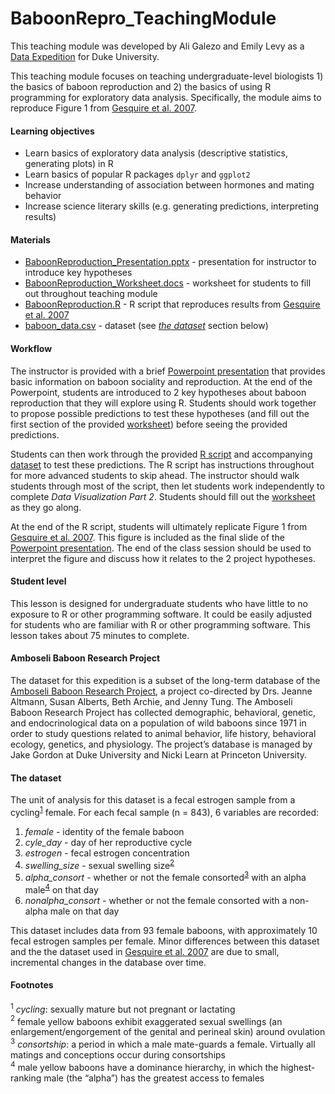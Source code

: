 # BaboonRepro_TeachingModule

This teaching module was developed by Ali Galezo and Emily Levy as a [Data Expedition](https://bigdata.duke.edu/data-expeditions) for Duke University.

This teaching module focuses on teaching undergraduate-level biologists 1) the basics of baboon reproduction and 2) the basics of using R programming for exploratory data analysis. Specifically, the module aims to reproduce Figure 1 from [Gesquire et al. 2007](https://doi.org/10.1016/j.yhbeh.2006.08.010). 

#### Learning objectives
- Learn basics of exploratory data analysis (descriptive statistics, generating plots) in R
- Learn basics of popular R packages `dplyr` and `ggplot2`
- Increase understanding of association between hormones and mating behavior
- Increase science literary skills (e.g. generating predictions, interpreting results)

#### Materials
- [BaboonReproduction_Presentation.pptx](BaboonReproduction_Presentation.pptx) - presentation for instructor to introduce key hypotheses
- [BaboonReproduction_Worksheet.docs](BaboonReproduction_Worksheet.docs) - worksheet for students to fill out throughout teaching module
- [BaboonReproduction.R](BaboonReproduction.R) - R script that reproduces results from [Gesquire et al. 2007](https://doi.org/10.1016/j.yhbeh.2006.08.010)
- [baboon_data.csv](baboon_data.csv) - dataset (see [*the dataset*](#the_dataset) section below)

#### Workflow
The instructor is provided with a brief [Powerpoint presentation](BaboonReproduction_Presentation.pptx) that provides basic information on baboon sociality and reproduction. At the end of the Powerpoint, students are introduced to 2 key hypotheses about baboon reproduction that they will explore using R. Students should work together to propose possible predictions to test these hypotheses (and fill out the first section of the provided [worksheet](BaboonReproduction_Worksheet.docs)) before seeing the provided predictions.

Students can then work through the provided [R script](BaboonReproduction.R) and accompanying [dataset](baboon_data.csv) to test these predictions. The R script has instructions throughout for more advanced students to skip ahead. The instructor should walk students through most of the script, then let students work independently to complete *Data Visualization Part 2*. Students should fill out the [worksheet](BaboonReproduction_Worksheet.docs) as they go along.

At the end of the R script, students will ultimately replicate Figure 1 from [Gesquire et al. 2007](https://doi.org/10.1016/j.yhbeh.2006.08.010). This figure is included as the final slide of the [Powerpoint presentation](BaboonReproduction_Presentation.pptx). The end of the class session should be used to interpret the figure and discuss how it relates to the 2 project hypotheses.

#### Student level
This lesson is designed for undergraduate students who have little to no exposure to R or other programming software. It could be easily adjusted for students who are familiar with R or other programming software. This lesson takes about 75 minutes to complete.

#### Amboseli Baboon Research Project
The dataset for this expedition is a subset of the long-term database of the [Amboseli Baboon Research Project](https://amboselibaboons.nd.edu/), a project co-directed by Drs. Jeanne Altmann, Susan Alberts, Beth Archie, and Jenny Tung. The Amboseli Baboon Research Project has collected demographic, behavioral, genetic, and endocrinological data on a population of wild baboons since 1971 in order to study questions related to animal behavior, life history, behavioral ecology, genetics, and physiology. The project’s database is managed by Jake Gordon at Duke University and Nicki Learn at Princeton University.

#### <a name="the_dataset">The dataset</a>
The unit of analysis for this dataset is a fecal estrogen sample from a cycling<sup>[1](#footnote1)</sup> female. For each fecal sample (n = 843), 6 variables are recorded:
1. *female* - identity of the female baboon
2. *cyle_day* - day of her reproductive cycle
3. *estrogen* - fecal estrogen concentration
4. *swelling_size* - sexual swelling size<sup>[2](#footnote2)</sup>
5. *alpha_consort* - whether or not the female consorted<sup>[3](#footnote3)</sup> with an alpha male<sup>[4](#footnote4)</sup> on that day
6. *nonalpha_consort* - whether or not the female consorted with a non-alpha male on that day

This dataset includes data from 93 female baboons, with approximately 10 fecal estrogen samples per female. Minor differences between this dataset and the the dataset used in [Gesquire et al. 2007](https://doi.org/10.1016/j.yhbeh.2006.08.010) are due to small, incremental changes in the database over time. 

#### Footnotes
<a name="footnote1"><sup>1</sup></a> *cycling*: sexually mature but not pregnant or lactating  
<a name="footnote2"><sup>2</sup></a> female yellow baboons exhibit exaggerated sexual swellings (an enlargement/engorgement of the genital and perineal skin) around ovulation  
<a name="footnote3"><sup>3</sup></a> *consortship*: a period in which a male mate-guards a female. Virtually all matings and conceptions occur during consortships  
<a name="footnote4"><sup>4</sup></a> male yellow baboons have a dominance hierarchy, in which the highest-ranking male (the “alpha”) has the greatest access to females  
